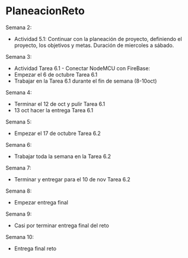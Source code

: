 # PlaneacionReto

Semana 2:
- Actividad 5.1:
Continuar con la planeación de proyecto, definiendo el proyecto, los objetivos y metas.
Duración de miercoles a sábado.

Semana 3:
- Actividad Tarea 6.1 - Conectar NodeMCU con FireBase:
- Empezar el 6 de octubre Tarea 6.1
- Trabajar en la Tarea 6.1 durante el fin de semana (8-10oct)

Semana 4:
- Terminar el 12 de oct y pulir Tarea 6.1
- 13 oct hacer la entrega Tarea 6.1

Semana 5:
- Empezar el 17 de octubre Tarea 6.2

Semana 6:
- Trabajar toda la semana en la Tarea 6.2

Semana 7:
-  Terminar y entregar para el 10 de nov Tarea 6.2

Semana 8:
- Empezar entrega final

Semana 9:
- Casi por terminar entrega final del reto

Semana 10:
- Entrega final reto
